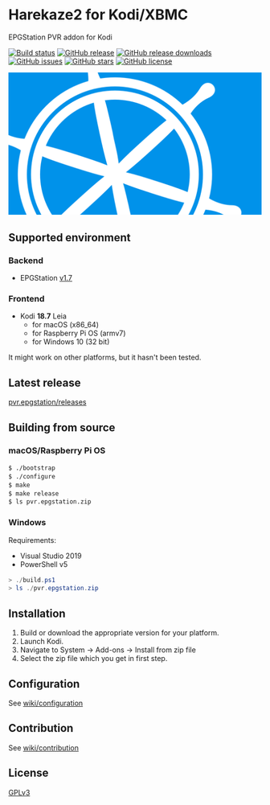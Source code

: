 # Harekaze2 for Kodi/XBMC
EPGStation PVR addon for Kodi

[![Build status](https://img.shields.io/github/workflow/status/Harekaze/pvr.epgstation/CI?logo=github&style=for-the-badge)](https://travis-ci.org/Harekaze/pvr.epgstation/)
[![GitHub release](https://img.shields.io/github/release/Harekaze/pvr.epgstation.svg?maxAge=259200&style=for-the-badge)](https://github.com/Harekaze/pvr.epgstation/releases)
[![GitHub release downloads](https://img.shields.io/github/downloads/Harekaze/pvr.epgstation/total.svg?style=for-the-badge)](https://github.com/Harekaze/pvr.epgstation/releases)
[![GitHub issues](https://img.shields.io/github/issues/Harekaze/pvr.epgstation.svg?style=for-the-badge)](https://github.com/Harekaze/pvr.epgstation/issues)
[![GitHub stars](https://img.shields.io/github/stars/Harekaze/pvr.epgstation.svg?style=for-the-badge)](https://github.com/Harekaze/pvr.epgstation/stargazers)
[![GitHub license](https://img.shields.io/github/license/Harekaze/pvr.epgstation.svg?style=for-the-badge)](https://raw.githubusercontent.com/Harekaze/pvr.epgstation/master/LICENSE)

![fanart](./template/pvr.epgstation/fanart.png)

## Supported environment

### Backend
- EPGStation [v1.7](https://github.com/l3tnun/EPGStation/tree/v1.7.0)

### Frontend
- Kodi **18.7** Leia
  + for macOS (x86_64)
  + for Raspberry Pi OS (armv7)
  + for Windows 10 (32 bit)

It might work on other platforms, but it hasn't been tested.

## Latest release

[pvr.epgstation/releases](https://github.com/Harekaze/pvr.epgstation/releases)

## Building from source

### macOS/Raspberry Pi OS
```sh
$ ./bootstrap
$ ./configure
$ make
$ make release
$ ls pvr.epgstation.zip
```

### Windows

Requirements:
- Visual Studio 2019
- PowerShell v5

```powershell
> ./build.ps1
> ls ./pvr.epgstation.zip
```

## Installation

1. Build or download the appropriate version for your platform.
2. Launch Kodi.
3. Navigate to System -> Add-ons -> Install from zip file
4. Select the zip file which you get in first step.

## Configuration

See [wiki/configuration](https://github.com/Harekaze/pvr.epgstation/wiki/configuration)

## Contribution

See [wiki/contribution](https://github.com/Harekaze/pvr.epgstation/wiki/contribution)

## License

[GPLv3](LICENSE)
